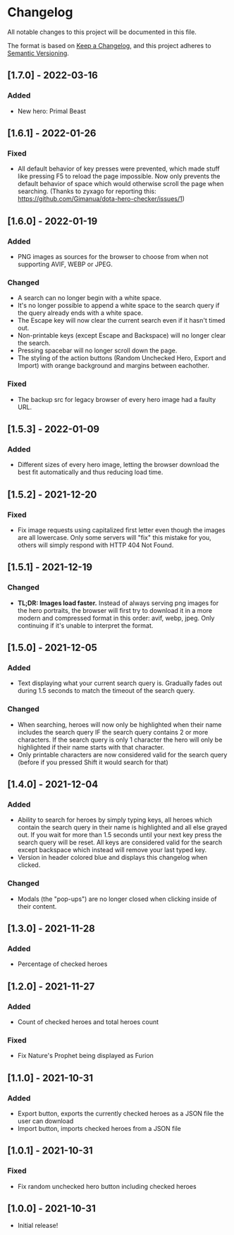 # Changelog
All notable changes to this project will be documented in this file.

The format is based on [Keep a Changelog](https://keepachangelog.com/en/1.0.0/),
and this project adheres to [Semantic Versioning](https://semver.org/spec/v2.0.0.html).

## [1.7.0] - 2022-03-16
### Added
- New hero: Primal Beast

## [1.6.1] - 2022-01-26
### Fixed
- All default behavior of key presses were prevented, which made stuff like pressing F5 to reload the page impossible. Now only prevents the default behavior of space which would otherwise scroll the page when searching. (Thanks to zyxago for reporting this: https://github.com/Gimanua/dota-hero-checker/issues/1)

## [1.6.0] - 2022-01-19
### Added
- PNG images as sources for the browser to choose from when not supporting AVIF, WEBP or JPEG.

### Changed
- A search can no longer begin with a white space.
- It's no longer possible to append a white space to the search query if the query already ends with a white space.
- The Escape key will now clear the current search even if it hasn't timed out.
- Non-printable keys (except Escape and Backspace) will no longer clear the search.
- Pressing spacebar will no longer scroll down the page.
- The styling of the action buttons (Random Unchecked Hero, Export and Import) with orange background and margins between eachother.

### Fixed
- The backup src for legacy browser of every hero image had a faulty URL.

## [1.5.3] - 2022-01-09
### Added
- Different sizes of every hero image, letting the browser download the best fit automatically and thus reducing load time.

## [1.5.2] - 2021-12-20
### Fixed
- Fix image requests using capitalized first letter even though the images are all lowercase. Only some servers will "fix" this mistake for you, others will simply respond with HTTP 404 Not Found.

## [1.5.1] - 2021-12-19
### Changed
- **TL;DR: Images load faster.** Instead of always serving png images for the hero portraits, the browser will first try to download it in a more modern and compressed format in this order: avif, webp, jpeg. Only continuing if it's unable to interpret the format. 

## [1.5.0] - 2021-12-05
### Added
- Text displaying what your current search query is. Gradually fades out during 1.5 seconds to match the timeout of the search query.

### Changed
- When searching, heroes will now only be highlighted when their name includes the search query IF the search query contains 2 or more characters. If the search query is only 1 character the hero will only be highlighted if their name starts with that character.
- Only printable characters are now considered valid for the search query (before if you pressed Shift it would search for that)

## [1.4.0] - 2021-12-04
### Added
- Ability to search for heroes by simply typing keys, all heroes which contain the search query in their name is highlighted
and all else grayed out.
If you wait for more than 1.5 seconds until your next key press the search query will be reset.
All keys are considered valid for the search except backspace which instead will remove your last typed key.
- Version in header colored blue and displays this changelog when clicked.

### Changed
- Modals (the "pop-ups") are no longer closed when clicking inside of their content.

## [1.3.0] - 2021-11-28
### Added
- Percentage of checked heroes

## [1.2.0] - 2021-11-27
### Added
- Count of checked heroes and total heroes count

### Fixed
- Fix Nature's Prophet being displayed as Furion

## [1.1.0] - 2021-10-31
### Added
- Export button, exports the currently checked heroes as a JSON file the user can download
- Import button, imports checked heroes from a JSON file

## [1.0.1] - 2021-10-31
### Fixed
- Fix random unchecked hero button including checked heroes

## [1.0.0] - 2021-10-31
- Initial release!